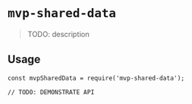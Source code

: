 # `mvp-shared-data`

> TODO: description

## Usage

```
const mvpSharedData = require('mvp-shared-data');

// TODO: DEMONSTRATE API
```
